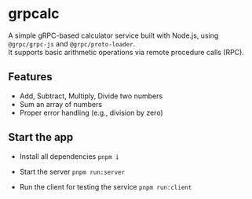 # grpcalc

A simple gRPC-based calculator service built with Node.js, using `@grpc/grpc-js` and `@grpc/proto-loader`.  
It supports basic arithmetic operations via remote procedure calls (RPC).

## Features

- Add, Subtract, Multiply, Divide two numbers
- Sum an array of numbers
- Proper error handling (e.g., division by zero)

## Start the app

- Install all dependencies `pnpm i`

- Start the server `pnpm run:server`

- Run the client for testing the service `pnpm run:client`

